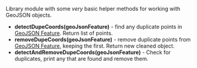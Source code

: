 Library module with some *very* basic helper methods for working with GeoJSON objects.

* **detectDupeCoords(geoJsonFeature)** - find any duplicate points in [GeoJSON Feature](http://geojson.org/geojson-spec.html#feature-objects). Return list of points.
* **removeDupeCoords(geoJsonFeature)** - remove duplicate points from [GeoJSON Feature](http://geojson.org/geojson-spec.html#feature-objects), keeping the first. Return new cleaned object.
* **detectAndRemoveDupeCoords(geoJsonFeature)** - Check for duplicates, print any that are found and remove them.
